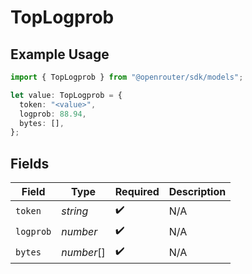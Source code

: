 # TopLogprob

## Example Usage

```typescript
import { TopLogprob } from "@openrouter/sdk/models";

let value: TopLogprob = {
  token: "<value>",
  logprob: 88.94,
  bytes: [],
};
```

## Fields

| Field              | Type               | Required           | Description        |
| ------------------ | ------------------ | ------------------ | ------------------ |
| `token`            | *string*           | :heavy_check_mark: | N/A                |
| `logprob`          | *number*           | :heavy_check_mark: | N/A                |
| `bytes`            | *number*[]         | :heavy_check_mark: | N/A                |